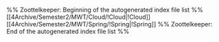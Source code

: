 %% Zoottelkeeper: Beginning of the autogenerated index file list  %%
 [[4Archive/Semester2/MWT/Cloud/!Cloud|!Cloud]]
 [[4Archive/Semester2/MWT/Spring/!Spring|!Spring]]
%% Zoottelkeeper: End of the autogenerated index file list  %%
